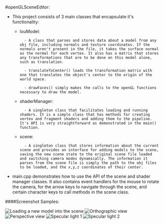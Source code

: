 #openGLSceneEditor:

- This project consists of 3 main classes that encapsulate it's functionality:

	- louModel: 

			- A class that parses and stores data about a model from any obj file, including normals and texture coordinates. If the normals aren't present in the file, it takes the surface normal as the normal for each vertex. It also has a matrix that stores any transformations that are to be done on this model alone, such as translation.
			
			- translateToCenter() loads the transformation matrix with one that translates the object's center to the origin of the world space.

			- drawFaces() simply makes the calls to the openGL functions necessary to draw the model.

	- shaderManager: 

			- A singleton class that facilitates loading and running shaders. It is a simple class that has methods for creating vertex and fragment shaders and adding them to the pipeline. It's API is very straightforward as demonstrated in the main() function.

	- scene:

			- A singleton class that stores information about the current scene and provides an interface for adding models to the scene, saving the new scene state to the original scene file loaded and switching camera modes dynamically. The information it parses from the scene file is simply the path to the obj files to be loaded, and the x,y,z coordinates of their center.

- main.cpp demonstrates how to use the API of the scene and shader manager classes. It also contains event handlers for
the mouse to rotate the camera, for the arrow keys to navigate through the scene, and certain character keys to call
methods in the scene class.


####Screenshot Samples:

![Loading a new model into the scene](http://imgur.com/wncPjDQ.png)
![Orthographic view](http://imgur.com/dBtyoAZ.png)
![Perspective view](http://imgur.com/X6YgoOf.png)
![Specular light 1](http://imgur.com/u8mGHBr.png)
![Specular light 2](http://imgur.com/nRGDBb9.png)
